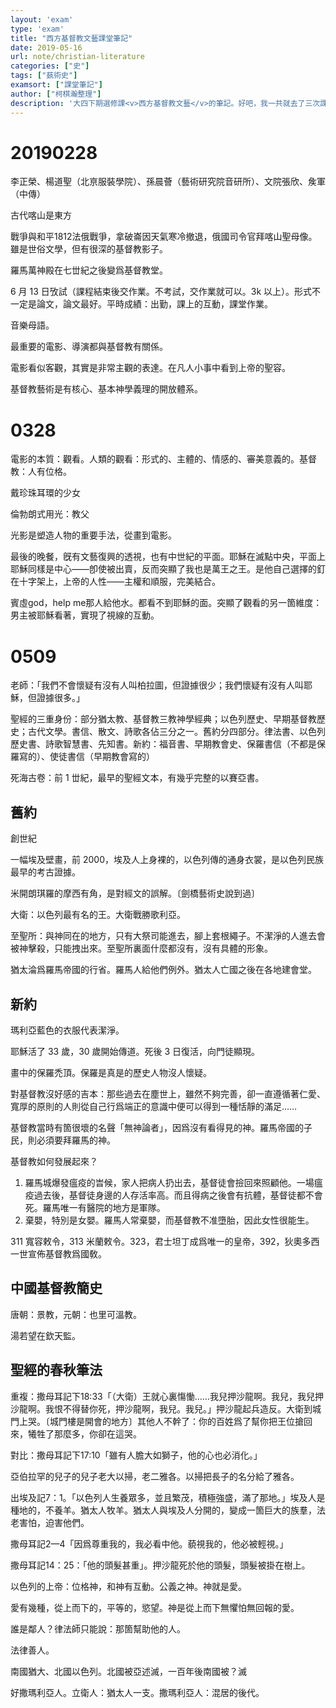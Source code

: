 ```yaml
---
layout: 'exam'
type: 'exam'
title: "西方基督教文藝課堂筆記"
date: 2019-05-16
url: note/christian-literature
categories: ["史"]
tags: ["蓺術史"]
examsort: ["課堂筆記"]
author: ["柯棋瀚整理"]
description: '大四下期選修課<v>西方基督教文藝</v>的筆記。好吧，我一共就去了三次課'
---
```


# 20190228

李正榮、楊道聖（北亰服裝學院）、孫晨薈（藝術研究院音研所）、文院張欣、矦軍（中傳）

古代喀山是東方

<v>戰爭與和平</v>1812法俄戰爭，拿破崙因天氣寒冷撤退，俄國司令官拜喀山聖母像。雖是世俗文學，但有很深的基督教影子。

羅馬萬神殿在七丗紀之後變爲基督教堂。

6 月 13 日攷試（課程結束後交作業。不考試，交作業就可以。3k 以上）。形式不一定是論文，論文最好。平時成績：出勤，課上的互動，課堂作業。

音樂母語。

最重要的電影、導演都與基督教有關係。

電影看似客觀，其實是非常主觀的表達。在凡人小事中看到上帝的聖容。

基督教藝術是有核心、基本神學義理的開放體系。

# 0328

電影的本質：觀看。人類的觀看：形式的、主體的、情感的、審美意義的。基督教：人有位格。

<v>戴珍珠耳環的少女</v>

倫勃朗式用光：教父

光影是塑造人物的重要手法，從畫到電影。

最後的晚餐，旣有文藝復興的透視，也有中世紀的平面。耶穌在滅點中央，平面上耶穌同樣是中心——卽使被出賣，反而突顯了我也是萬王之王。是他自己選擇的釘在十字架上，上帝的人性——主權和順服，完美結合。

<v>賓虛</v>god，help me那人給他水。都看不到耶穌的面。突顯了觀看的另一箇維度：男主被耶穌看著，實現了視線的互動。

# 0509

老師：「我們不會懷疑有沒有人叫柏拉圖，但證據很少；我們懷疑有沒有人叫耶穌，但證據很多。」

聖經的三重身份：部分猶太教、基督教三教神學經典；以色列歷史、早期基督教歷史；古代文學。書信、散文、詩歌各佔三分之一。舊約分四部分。律法書、以色列歷史書、詩歌智慧書、先知書。新約：福音書、早期教會史、保羅書信（不都是保羅寫的）、使徒書信（早期教會寫的）

死海古卷：前 1 丗紀，最早的聖經文本，有幾乎完整的以賽亞書。

## 舊約

創世紀

一幅埃及壁畫，前 2000，埃及人上身裸的，以色列傳的通身衣裳，是以色列民族最早的考古證據。

米開朗琪羅的摩西有角，是對經文的誤解。〔劍橋藝術史說到過〕

大衛：以色列最有名的王。大衛戰勝歌利亞。

至聖所：與神同在的地方，只有大祭司能進去，腳上套根繩子。不潔淨的人進去會被神擊殺，只能拽出來。至聖所裏面什麼都沒有，沒有具體的形象。

猶太淪爲羅馬帝國的行省。羅馬人給他們例外。猶太人亡國之後在各地建會堂。

## 新約

瑪利亞藍色的衣服代表潔淨。

耶穌活了 33 歲，30 歲開始傳道。死後 3 日復活，向門徒顯現。

畫中的保羅禿頂。保羅是真是的歷史人物沒人懷疑。

對基督教沒好感的吉本：那些過去在塵世上，雖然不夠完善，卻一直遵循著仁愛、寬厚的原則的人則從自己行爲端正的意識中便可以得到一種恬靜的滿足……

基督教當時有箇很壞的名聲「無神論者」，因爲沒有看得見的神。羅馬帝國的子民，則必須要拜羅馬的神。

基督教如何發展起來？

1. 羅馬城爆發瘟疫的旹候，家人把病人扔出去，基督徒會撿回來照顧他。一場瘟疫過去後，基督徒身邊的人存活率高。而且得病之後會有抗體，基督徒都不會死。羅馬唯一有醫院的地方是軍隊。
2. 棄嬰，特別是女嬰。羅馬人常棄嬰，而基督教不准墮胎，因此女性很能生。

311 寬容敕令，313 米蘭敕令。323，君士坦丁成爲唯一的皇帝，392，狄奧多西一世宣佈基督教爲國敎。

## 中國基督教簡史

唐朝：景教，元朝：也里可溫教。

湯若望在欽天監。

## 聖經的春秋筆法

重複：<v>撒母耳記下</v>18:33「（大衛）王就心裏慯慟……我兒押沙龍啊。我兒，我兒押沙龍啊。我恨不得替你死，押沙龍啊，我兒。我兒。」押沙龍起兵造反。大衛到城門上哭。〔城門樓是開會的地方〕其他人不幹了：你的百姓爲了幫你把王位搶回來，犧牲了那麼多，你卻在這哭。

對比：<v>撒母耳記下</v>17:10「雖有人膽大如獅子，他的心也必消化。」

亞伯拉罕的兒子的兒子老大以掃，老二雅各。以掃把長子的名分給了雅各。

出埃及記7：1。「以色列人生養眾多，並且繁茂，積極強盛，滿了那地。」埃及人是種地的，不養羊。猶太人牧羊。猶太人與埃及人分開的，變成一箇巨大的族羣，法老害怕，迫害他們。

<v>撒母耳記</v>2—4「因爲尊重我的，我必看中他。藐視我的，他必被輕視。」

撒母耳記14：25：「他的頭髮甚重」。押沙龍死於他的頭髮，頭髮被掛在樹上。

以色列的上帝：位格神，和神有互動。公義之神。神就是愛。

愛有幾種，從上而下的，平等的，慾望。神是從上而下無懼怕無回報的愛。

誰是鄰人？律法師只能說：那箇幫助他的人。

法律善人。

南國猶大、北國以色列。北國被亞述滅，一百年後南國被？滅

好撒瑪利亞人。立衛人：猶太人一支。撒瑪利亞人：混居的後代。
